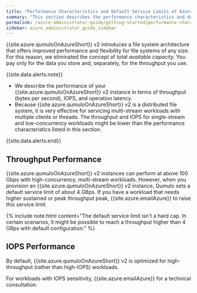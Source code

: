 ```yaml
---
title: "Performance Characteristics and Default Service Limits of Azure Native Qumulo v2"
summary: "This section describes the performance characteristics and default service limits of Azure Native Qumulo (ANQ) v2."
permalink: /azure-administrator-guide/getting-started/performance-characteristics-default-limits-azure-native-qumulo.html
sidebar: azure_administrator_guide_sidebar
---
```


{{site.azure.qumuloOnAzureShort}} v2 introduces a file system architecture that offers improved performance and flexibility for file systems of any size. For this reason, we eliminated the concept of _total available capacity._ You pay only for the data you store and, separately, for the throughput you use.

{{site.data.alerts.note}}
<ul>
  <li>We describe the performance of your {{site.azure.qumuloOnAzureShort}} v2 instance in terms of throughput (bytes per second), IOPS, and operation latency.</li>
  <li>Because {{site.azure.qumuloOnAzureShort}} v2 is a distributed file system, it is very effective for servicing multi-stream workloads with multiple clients or threads. The throughput and IOPS for single-stream and low-concurrency workloads might be lower than the performance characteristics listed in this section.</li>
</ul>
{{site.data.alerts.end}}

## Throughput Performance
{{site.azure.qumuloOnAzureShort}} v2 instances can perform at above 100 Gbps with high-concurrency, multi-stream workloads. However, when you provision an {{site.azure.qumuloOnAzureShort}} v2 instance, Qumulo sets a default service limit of about 4 GBps. If you have a workload that needs higher sustained or peak throughput peak, {{site.azure.emailAzure}} to raise this service limit. 

{% include note.html content="The default service limit isn't a hard cap. In certain scenarios, it might be possible to reach a throughput higher than 4 GBps with default configuration." %}

## IOPS Performance
By default, {{site.azure.qumuloOnAzureShort}} v2 is optimized for high-throughput (rather than high-IOPS) workloads. 

For workloads with IOPS sensitivity, {{site.azure.emailAzure}} for a technical consultation.
